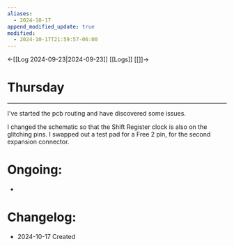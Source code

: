 ```yaml
---
aliases:
  - 2024-10-17
append_modified_update: true
modified:
  - 2024-10-17T21:59:57-06:00
---
```

←[[Log 2024-09-23|2024-09-23]] [[Logs]] [[]]→
# Thursday
___

I've started the pcb routing and have discovered some issues.

I changed the schematic so that the Shift Register clock is also on the glitching pins. I swapped out a test pad for a Free 2 pin, for the second expansion connector. 


# Ongoing:
- 
# Changelog:
- 2024-10-17 Created